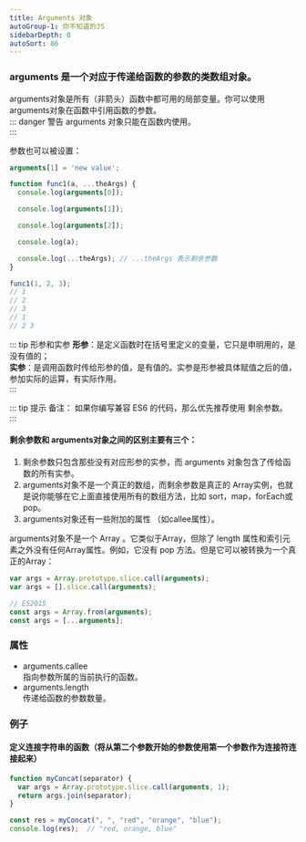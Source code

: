 ```yaml
---
title: Arguments 对象
autoGroup-1: 你不知道的JS
sidebarDepth: 0
autoSort: 86
---
```


### arguments 是一个对应于传递给函数的参数的类数组对象。  

arguments对象是所有（非箭头）函数中都可用的局部变量。你可以使用arguments对象在函数中引用函数的参数。  
::: danger 警告
arguments 对象只能在函数内使用。  
:::

参数也可以被设置：
```js
arguments[1] = 'new value';
```

```js
function func1(a, ...theArgs) {
  console.log(arguments[0]);

  console.log(arguments[1]);

  console.log(arguments[2]);

  console.log(a);

  console.log(...theArgs); // ...theArgs 表示剩余参数
}

func1(1, 2, 3);
// 1
// 2
// 3
// 1
// 2 3
```

::: tip 形参和实参
**形参**：是定义函数时在括号里定义的变量，它只是申明用的，是没有值的；  
**实参**：是调用函数时传给形参的值，是有值的。实参是形参被具体赋值之后的值，参加实际的运算，有实际作用。  
::: 

::: tip 提示
备注： 如果你编写兼容 ES6 的代码，那么优先推荐使用 剩余参数。  
:::

#### 剩余参数和 arguments对象之间的区别主要有三个：
1. 剩余参数只包含那些没有对应形参的实参，而 arguments 对象包含了传给函数的所有实参。  
2. arguments对象不是一个真正的数组，而剩余参数是真正的 Array实例，也就是说你能够在它上面直接使用所有的数组方法，比如 sort，map，forEach或pop。  
3. arguments对象还有一些附加的属性 （如callee属性）。  

arguments对象不是一个 Array 。它类似于Array，但除了 length 属性和索引元素之外没有任何Array属性。例如，它没有 pop 方法。但是它可以被转换为一个真正的Array：
```js
var args = Array.prototype.slice.call(arguments);
var args = [].slice.call(arguments);

// ES2015
const args = Array.from(arguments);
const args = [...arguments];
```
### 属性  
- arguments.callee  
  指向参数所属的当前执行的函数。  
- arguments.length  
  传递给函数的参数数量。  

### 例子

#### 定义连接字符串的函数（将从第二个参数开始的参数使用第一个参数作为连接符连接起来）
```js
function myConcat(separator) {
  var args = Array.prototype.slice.call(arguments, 1);
  return args.join(separator);
}

const res = myConcat(", ", "red", "orange", "blue");
console.log(res);  // "red, orange, blue"
```